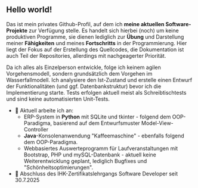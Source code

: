 ## Hello world!
Das ist mein privates Github-Profil, auf dem ich **meine aktuellen Software-Projekte** zur Verfügung stelle. Es handelt sich hierbei (noch) um keine produktiven Programme, sie dienen lediglich zur **Übung** und Darstellung meiner **Fähigkeiten** und meines **Fortschritts** in der Programmierung. Hier liegt der Fokus auf der Erstellung des Quellcodes, die Dokumentation ist auch Teil der Repositories, allerdings mit nachgeagerter Priorität.

Da ich alles als Einzelperson entwickle, folge ich keinem agilen Vorgehensmodell, sondern grundsätzlich dem Vorgehen im Wasserfallmodell. Ich analysiere den Ist-Zustand und erstelle einen Entwurf der Funktionalitäten (und ggf. Datenbankstruktur) bevor ich die Implementierung starte. Tests erfolgen aktuell meist als Schreibtischtests und sind keine automatisierten Unit-Tests.

- 🔭 Aktuell arbeite ich an:
  - ERP-System in **Python** mit SQLite und tkinter - folgend dem OOP-Paradigma, basierend auf dem Entwurfsmuster Model-View-Controller
  - **Java**-Konsolenanwendung "Kaffeemaschine" - ebenfalls folgend dem OOP-Paradigma.
  - Webbasiertes Auswerteprogramm für Laufveranstaltungen mit Bootstrap, PHP und mySQL-Datenbank - aktuell keine Weiterentwicklung geplant, lediglich Bugfixes und "Schönheitsoptimierungen".
- 🌱 Abschluss des IHK-Zertifikatslehrgangs Software Developer seit 30.7.2025

<!--
**PhilipKottmann/PhilipKottmann** is a ✨ _special_ ✨ repository because its `README.md` (this file) appears on your GitHub profile.

Here are some ideas to get you started:

- 🔭 I’m currently working on ...
- 🌱 I’m currently learning ...
- 👯 I’m looking to collaborate on ...
- 🤔 I’m looking for help with ...
- 💬 Ask me about ...
- 📫 How to reach me: ...
- 😄 Pronouns: ...
- ⚡ Fun fact: ...
-->
